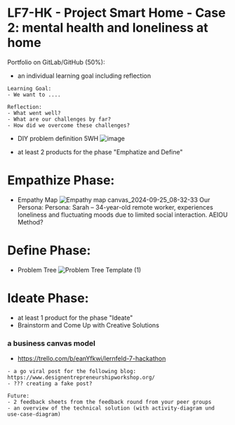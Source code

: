 # LF7-HK - Project Smart Home - Case 2: mental health and loneliness at home



Portfolio on GitLab/GitHub (50%):
- an individual learning goal including reflection
```
Learning Goal:
- We want to ....

Reflection:
- What went well?
- What are our challenges by far?
- How did we overcome these challenges?
```

- DIY problem definition 5WH
![image](https://github.com/user-attachments/assets/da6f8547-ac17-4d6c-b29d-ebdf74e06de2)

- at least 2 products for the phase "Emphatize and Define"

# Empathize Phase:
* Empathy Map
![Empathy map canvas_2024-09-25_08-32-33](https://github.com/user-attachments/assets/5ccb8d77-3fe5-42d7-9c14-35ab38961fd5)
Our Persona: Persona: Sarah – 34-year-old remote worker, experiences loneliness and fluctuating moods due to limited social interaction.
AEIOU Method?


# Define Phase:
* Problem Tree
![Problem Tree Template (1)](https://github.com/user-attachments/assets/bb759211-f310-4dc8-a4fd-b5ffef4f7816)

# Ideate Phase:
- at least 1 product for the phase "Ideate"
- Brainstorm and Come Up with Creative Solutions

### a business canvas model
- https://trello.com/b/eanYfkwi/lernfeld-7-hackathon

```
- a go viral post for the following blog: https://www.designentrepreneurshipworkshop.org/
- ??? creating a fake post?

Future:
- 2 feedback sheets from the feedback round from your peer groups
- an overview of the technical solution (with activity-diagram und use-case-diagram)
```
